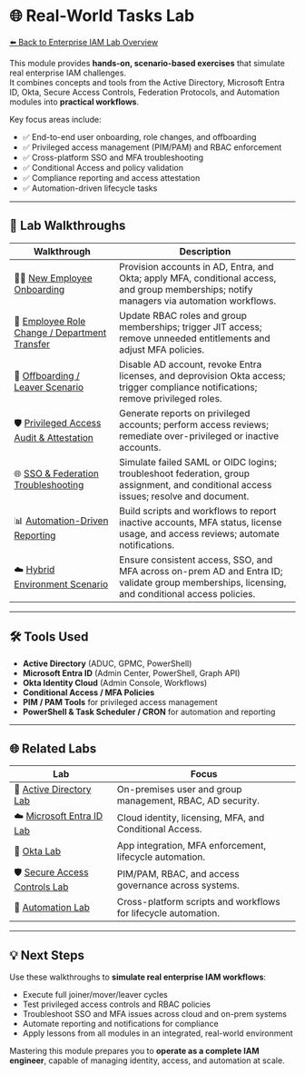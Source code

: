
# 🌐 Real-World Tasks Lab

[⬅️ Back to Enterprise IAM Lab Overview](../README.md)

This module provides **hands-on, scenario-based exercises** that simulate real enterprise IAM challenges.  
It combines concepts and tools from the Active Directory, Microsoft Entra ID, Okta, Secure Access Controls, Federation Protocols, and Automation modules into **practical workflows**.

Key focus areas include:  

- ✅ End-to-end user onboarding, role changes, and offboarding  
- ✅ Privileged access management (PIM/PAM) and RBAC enforcement  
- ✅ Cross-platform SSO and MFA troubleshooting  
- ✅ Conditional Access and policy validation  
- ✅ Compliance reporting and access attestation  
- ✅ Automation-driven lifecycle tasks  

---

## 📂 Lab Walkthroughs

| Walkthrough | Description |
|-------------|-------------|
| 🧑‍💼 [New Employee Onboarding](./onboarding.md) | Provision accounts in AD, Entra, and Okta; apply MFA, conditional access, and group memberships; notify managers via automation workflows. |
| 🔄 [Employee Role Change / Department Transfer](./role-change.md) | Update RBAC roles and group memberships; trigger JIT access; remove unneeded entitlements and adjust MFA policies. |
| 🛑 [Offboarding / Leaver Scenario](./offboarding.md) | Disable AD account, revoke Entra licenses, and deprovision Okta access; trigger compliance notifications; remove privileged roles. |
| 🛡️ [Privileged Access Audit & Attestation](./privileged-access-audit.md) | Generate reports on privileged accounts; perform access reviews; remediate over-privileged or inactive accounts. |
| 🌐 [SSO & Federation Troubleshooting](./sso-troubleshoot.md) | Simulate failed SAML or OIDC logins; troubleshoot federation, group assignment, and conditional access issues; resolve and document. |
| 📊 [Automation-Driven Reporting](./automation-reporting.md) | Build scripts and workflows to report inactive accounts, MFA status, license usage, and access reviews; automate notifications. |
| ☁️ [Hybrid Environment Scenario](./hybrid-scenario.md) | Ensure consistent access, SSO, and MFA across on-prem AD and Entra ID; validate group memberships, licensing, and conditional access policies. |

---

## 🛠️ Tools Used

- **Active Directory** (ADUC, GPMC, PowerShell)  
- **Microsoft Entra ID** (Admin Center, PowerShell, Graph API)  
- **Okta Identity Cloud** (Admin Console, Workflows)  
- **Conditional Access / MFA Policies**  
- **PIM / PAM Tools** for privileged access management  
- **PowerShell & Task Scheduler / CRON** for automation and reporting  

---

## 🌐 Related Labs

| Lab | Focus |
|-----|-------|
| 🧱 [Active Directory Lab](../active-directory/README.md) | On-premises user and group management, RBAC, AD security. |
| ☁️ [Microsoft Entra ID Lab](../entra/README.md) | Cloud identity, licensing, MFA, and Conditional Access. |
| 🔐 [Okta Lab](../okta/README.md) | App integration, MFA enforcement, lifecycle automation. |
| 🛡️ [Secure Access Controls Lab](../secure-access/README.md) | PIM/PAM, RBAC, and access governance across systems. |
| 🤖 [Automation Lab](../automation/README.md) | Cross-platform scripts and workflows for lifecycle automation. |

---

## 💡 Next Steps

Use these walkthroughs to **simulate real enterprise IAM workflows**:  

- Execute full joiner/mover/leaver cycles  
- Test privileged access controls and RBAC policies  
- Troubleshoot SSO and MFA issues across cloud and on-prem systems  
- Automate reporting and notifications for compliance  
- Apply lessons from all modules in an integrated, real-world environment  

Mastering this module prepares you to **operate as a complete IAM engineer**, capable of managing identity, access, and automation at scale.
